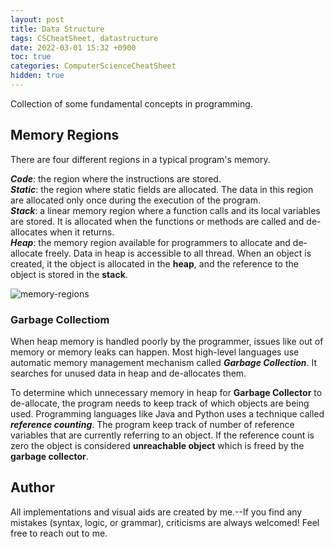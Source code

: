 ```yaml
---
layout: post
title: Data Structure
tags: CSCheatSheet, datastructure
date: 2022-03-01 15:32 +0900
toc: true
categories: ComputerScienceCheatSheet
hidden: true
---
```


Collection of some fundamental concepts in programming.

## Memory Regions
There are four different regions in a typical program's memory.

***Code***: the region where the instructions are stored.<br/>
***Static***: the region where static fields are allocated. The data in this region are allocated only once during the execution of the program.<br/>
***Stack***: a linear memory region where a function calls and its local variables are stored. It is allocated when the functions or methods are called and de-allocates when it returns.<br/>
***Heap***: the memory region available for programmers to allocate and de-allocate freely. Data in heap is accessible to all thread. When an object is created, it the object is allocated in the **heap**, and the reference to the object is stored in the **stack**.

![memory-regions](https://kwangjong.github.io/CSCheatSheet/img/memory-regions.png)

### Garbage Collectiom
When heap memory is handled poorly by the programmer, issues like out of memory or memory leaks can happen. Most high-level languages use automatic memory management mechanism called ***Garbage Collection***. It searches for unused data in heap and de-allocates them.

To determine which unnecessary memory in heap for **Garbage Collector** to  de-allocate, the program needs to keep track of which objects are being used. Programming languages like Java and Python uses a technique called ***reference counting***. 
The program keep track of number of reference variables that are currently referring to an object. If the reference count is zero the object is considered **unreachable object** which is freed by the **garbage collector**.
## Author
All implementations and visual aids are created by me.--If you find any mistakes (syntax, logic, or grammar), criticisms are always welcomed! Feel free to reach out to me.

